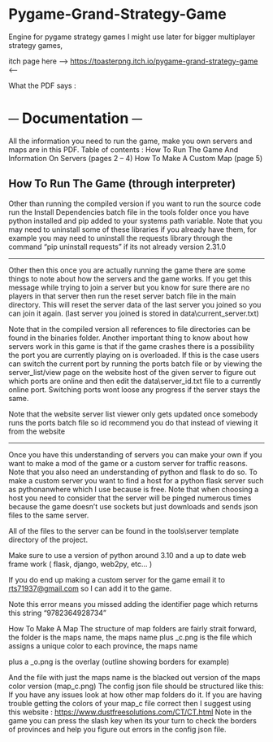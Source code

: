 # Pygame-Grand-Strategy-Game
Engine for pygame strategy games I might use later for bigger multiplayer strategy games,

itch page here --> https://toasterpng.itch.io/pygame-grand-strategy-game <--

What the PDF says :

# ─ Documentation ─

All the information you need to run the game, make
you own servers and maps are in this PDF.
Table of contents :
How To Run The Game
And Information On Servers (pages 2 – 4)
How To Make A Custom Map (page 5)

## How To Run The Game (through interpreter)

Other than running the compiled version if you want to run
the source code run the Install Dependencies batch file in the
tools folder once you have python installed and pip added to
your systems path variable.
Note that you may need to uninstall some of these libraries if
you already have them, for example you may need to uninstall
the requests library through the command “pip uninstall
requests” if its not already version 2.31.0

________________

Other then this once you are actually running the game there
are some things to note about how the servers and the game
works.
If you get this message while trying to join a server but you
know for sure there are no players in that server then run the
reset server batch file in the main directory.
This will reset the server data
of the last server you joined so you
can join it again.
(last server you joined is stored in
data\current_server.txt)

Note that in the compiled version all references to file
directories can be found in the binaries folder.
Another important thing to know about how servers work in
this game is that if the game crashes there is a possibility the
port you are currently playing on is overloaded.
If this is the case users can switch the current port by running
the ports batch file or by viewing the server_list/view page on
the website host of the given server to figure out which ports
are online and then edit the data\server_id.txt file to a
currently online port.
Switching ports wont loose any progress if the server stays the
same.

Note that the website server list viewer only gets updated once
somebody runs the ports batch file so id recommend you do
that instead of viewing it from the website

________
Once you have this understanding of servers you can
make your own if you want to make a mod of the game or a
custom server for traffic reasons.
Note that you also need an understanding of python and flask
to do so.
To make a custom server you want to find a host for a python
flask server such as pythonanwhere which I use because is
free.
Note that when choosing a host you need to consider that the
server will be pinged numerous times because the game
doesn’t use sockets but just downloads and sends json files to
the same server.

All of the files to the server can be
found in the tools\server template
directory of the project.

Make sure to use a version of python
around 3.10 and a up to date web frame
work ( flask, django, web2py, etc… )

If you do end up making a custom server for the game email it
to rts71937@gmail.com so I can add it to the game.

Note this error means you
missed adding the identifier
page which returns this
string “9782364928734”

How To Make A Map
The structure of map folders are fairly strait forward, the
folder is the maps name, the maps name plus _c.png is the file
which assigns a unique color to each province, the maps name

plus a _o.png is the overlay (outline showing borders for
example)

And the file with just the maps name is the blacked out
version of the maps color version (map_c.png)
The config json file should be structured like this:
If you have any issues look at how other map folders do it.
If you are having trouble getting the colors of your map_c file
correct then I suggest using this website :
https://www.dustfreesolutions.com/CT/CT.html
Note in the game you can
press the slash key when its
your turn to check the
borders of provinces and
help you figure out errors in
the config json file.
